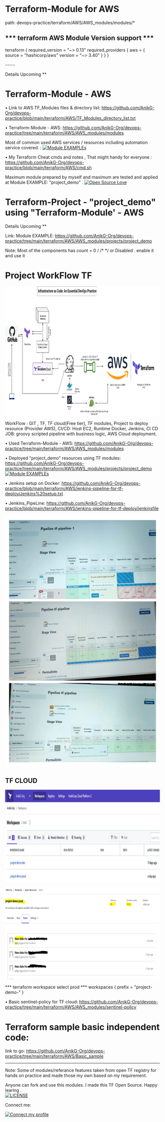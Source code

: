 # Terraform-Module for AWS
path: devops-practice/terraform/AWS/AWS_modules/modules/*

*** terraform AWS Module Version support  ***
-----
<p align="left">
terraform {
  required_version = "~> 0.13"
  required_providers {
    aws = {
      source  = "hashicorp/aws"
      version = "~> 3.40"
    }
  } 
}
</p> 
-----


Details Upcoming **

# Terraform-Module - AWS

•	Link to AWS TF_Modules files & directory list:  https://github.com/AnikG-Org/devops-practice/blob/main/terraform/AWS/TF_Modules_directory_list.txt

•	Terraform-Module - AWS: https://github.com/AnikG-Org/devops-practice/tree/main/terraform/AWS/AWS_modules/modules

Most of common used AWS services / resources including automation service covered. : [![Module EXAMPLEs](https://img.shields.io/badge/Module%20EXAMPLEs%20-Terraform-%235849a6.svg)](https://github.com/AnikG-Org/devops-practice/tree/main/terraform/AWS/AWS_modules/projects/project_demo) 


•	My Terraform Cheat cmds and notes , That might handy for everyone : https://github.com/AnikG-Org/devops-practice/blob/main/terraform/AWS/cmd.sh

Maximum module prepared by myself and maximum are tested and applied at Module EXAMPLE: "project_demo" . [![Open Source Love](https://badges.frapsoft.com/os/v2/open-source.svg?v=103)](https://github.com/AnikG-Org)



# Terraform-Project - "project_demo" using "Terraform-Module' - AWS

Details Upcoming **

Link: Module EXAMPLE:
      https://github.com/AnikG-Org/devops-practice/tree/main/terraform/AWS/AWS_modules/projects/project_demo
      
Note: Most of the components has count = 0 / /* <new line> */ or Disabled . enable it and use it    

# Project WorkFlow TF

<p align="center">
  <img src="https://github.com/AnikG-Org/devops-practice/blob/main/terraform/AWS/Untitled%20Diagram.png" width="814" height="420" />
</p>

WorkFlow : GIT , TF, TF cloud(Free tier), TF modules, Project to deploy resource (Provider AWS), CI/CD: Host EC2, Runtime Docker, Jenkins, CI CD JOB: groovy scripted pipeline with business logic, AWS Cloud deployment.


•	Used Terraform-Module - AWS: https://github.com/AnikG-Org/devops-practice/tree/main/terraform/AWS/AWS_modules/modules

•	Deployed "project_demo" resources using TF modules: https://github.com/AnikG-Org/devops-practice/tree/main/terraform/AWS/AWS_modules/projects/project_demo  [![Module EXAMPLEs](https://img.shields.io/badge/Module%20EXAMPLEs%20-Terraform-%235849a6.svg)](https://github.com/AnikG-Org/devops-practice/tree/main/terraform/AWS/AWS_modules/projects/project_demo) 


•	Jenkins setup on Docker: https://github.com/AnikG-Org/devops-practice/blob/main/terraform/AWS/jenkins-pipeline-for-tf-deploy/Jenkins%20setup.txt

•	Jenkins_PipeLine: https://github.com/AnikG-Org/devops-practice/blob/main/terraform/AWS/jenkins-pipeline-for-tf-deploy/jenkinsfile

  
      
<p align="center">
  <img src="https://github.com/AnikG-Org/devops-practice/blob/main/terraform/AWS/jenkins-pipeline-for-tf-deploy/IMG_20210616_214150.jpg" width="814" height="820" />
</p>      

## TF CLOUD 

<p align="center">
  <img src="https://github.com/AnikG-Org/devops-practice/blob/main/terraform/AWS/tf-cloud.JPG" width="814" height="300" />
</p> 

<p align="center">
  <img src="https://github.com/AnikG-Org/devops-practice/blob/main/terraform/AWS/tf-cloud-1.JPG" width="814" height="300" />
</p> 

*** terraform workspace select prod ***
    workspaces { 
      prefix = "project-demo-"
    }

•	Basic sentinel-policy for TF cloud:  https://github.com/AnikG-Org/devops-practice/tree/main/terraform/AWS/AWS_modules/sentinel-policy


# Terraform sample basic independent code:

link to go: https://github.com/AnikG-Org/devops-practice/tree/main/terraform/AWS/Basic_sample

---------------------------------------------------------------------------------------------------------------------------

Note: Some of modules/referance features taken from open TF registry for hands on practice and made those my own based on my requirement.

Anyone can fork and use this modules. I made this TF Open Source. Happy learing .      
[![LICENSE](https://img.shields.io/badge/LICENSE%20Open%20source-Terraform-%235849a6.svg)](https://github.com/AnikG-Org/devops-practice/blob/main/terraform/LICENSE)      
      
Connect me: 

[![Connect my profile](https://img.shields.io/badge/Anik_Guha-%E34F26?style=flat-square&logo=amazon-aws&logoColor=orange)](https://github.com/AnikG-Org/AnikG-Org/blob/main/README.md)
